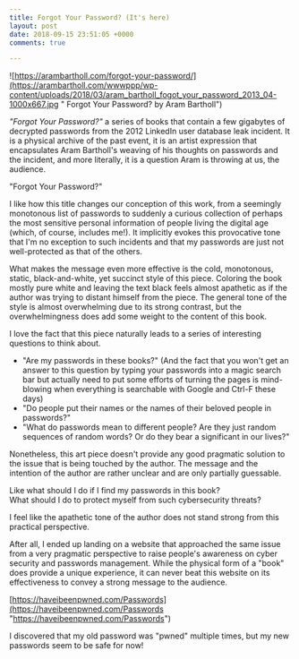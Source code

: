 ```yaml
---
title: Forgot Your Password? (It's here)
layout: post
date: 2018-09-15 23:51:05 +0000
comments: true

---
```

![https://arambartholl.com/forgot-your-password/](https://arambartholl.com/wwwppp/wp-content/uploads/2018/03/aram_bartholl_fogot_your_password_2013_04-1000x667.jpg " Forgot Your Password? by Aram Bartholl")

_"Forgot Your Password?"_ a series of books that contain a few gigabytes of decrypted passwords from the 2012 LinkedIn user database leak incident. It is a physical archive of the past event, it is an artist expression that encapsulates Aram Bartholl's weaving of his thoughts on passwords and the incident, and more literally, it is a question Aram is throwing at us, the audience. 

"Forgot Your Password?" 

I like how this title changes our conception of this work, from a seemingly monotonous list of passwords to suddenly a curious collection of perhaps the most sensitive personal information of people living the digital age (which, of course, includes me!). It implicitly evokes this provocative tone that I'm no exception to such incidents and that my passwords are just not well-protected as that of the others. 

What makes the message even more effective is the cold, monotonous, static, black-and-white, yet succinct style of this piece. Coloring the book mostly pure white and leaving the text black feels almost apathetic as if the author was trying to distant himself from the piece. The general tone of the style is almost overwhelming due to its strong contrast, but the overwhelmingness does add some weight to the content of this book.

I love the fact that this piece naturally leads to a series of interesting questions to think about.

* "Are my passwords in these books?" (And the fact that you won't get an answer to this question by typing your passwords into a magic search bar but actually need to put some efforts of turning the pages is mind-blowing when everything is searchable with Google and Ctrl-F these days)
* "Do people put their names or the names of their beloved people in passwords?"
* "What do passwords mean to different people? Are they just random sequences of random words? Or do they bear a significant in our lives?"

Nonetheless, this art piece doesn't provide any good pragmatic solution to the issue that is being touched by the author. The message and the intention of the author are rather unclear and are only partially guessable. 

Like what should I do if I find my passwords in this book?   
What should I do to protect myself from such cybersecurity threats? 

I feel like the apathetic tone of the author does not stand strong from this practical perspective.

After all, I ended up landing on a website that approached the same issue from a very pragmatic perspective to raise people's awareness on cyber security and passwords management. While the physical form of a "book" does provide a unique experience, it can never beat this website on its effectiveness to convey a strong message to the audience.

[https://haveibeenpwned.com/Passwords](https://haveibeenpwned.com/Passwords "https://haveibeenpwned.com/Passwords")

I discovered that my old password was "pwned" multiple times, but my new passwords seem to be safe for now!